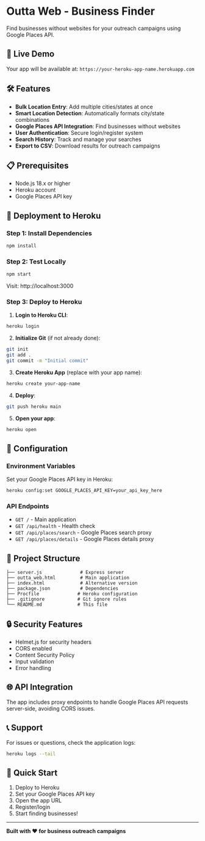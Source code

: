 # Outta Web - Business Finder

Find businesses without websites for your outreach campaigns using Google Places API.

## 🚀 Live Demo

Your app will be available at: `https://your-heroku-app-name.herokuapp.com`

## 🛠️ Features

- **Bulk Location Entry**: Add multiple cities/states at once
- **Smart Location Detection**: Automatically formats city/state combinations
- **Google Places API Integration**: Find businesses without websites
- **User Authentication**: Secure login/register system
- **Search History**: Track and manage your searches
- **Export to CSV**: Download results for outreach campaigns

## 📋 Prerequisites

- Node.js 18.x or higher
- Heroku account
- Google Places API key

## 🚀 Deployment to Heroku

### Step 1: Install Dependencies
```bash
npm install
```

### Step 2: Test Locally
```bash
npm start
```
Visit: http://localhost:3000

### Step 3: Deploy to Heroku

1. **Login to Heroku CLI**:
```bash
heroku login
```

2. **Initialize Git** (if not already done):
```bash
git init
git add .
git commit -m "Initial commit"
```

3. **Create Heroku App** (replace with your app name):
```bash
heroku create your-app-name
```

4. **Deploy**:
```bash
git push heroku main
```

5. **Open your app**:
```bash
heroku open
```

## 🔧 Configuration

### Environment Variables

Set your Google Places API key in Heroku:
```bash
heroku config:set GOOGLE_PLACES_API_KEY=your_api_key_here
```

### API Endpoints

- `GET /` - Main application
- `GET /api/health` - Health check
- `GET /api/places/search` - Google Places search proxy
- `GET /api/places/details` - Google Places details proxy

## 📁 Project Structure

```
├── server.js              # Express server
├── outta_web.html         # Main application
├── index.html             # Alternative version
├── package.json           # Dependencies
├── Procfile              # Heroku configuration
├── .gitignore            # Git ignore rules
└── README.md             # This file
```

## 🔒 Security Features

- Helmet.js for security headers
- CORS enabled
- Content Security Policy
- Input validation
- Error handling

## 🌐 API Integration

The app includes proxy endpoints to handle Google Places API requests server-side, avoiding CORS issues.

## 📞 Support

For issues or questions, check the application logs:
```bash
heroku logs --tail
```

## 🎯 Quick Start

1. Deploy to Heroku
2. Set your Google Places API key
3. Open the app URL
4. Register/login
5. Start finding businesses!

---

**Built with ❤️ for business outreach campaigns**